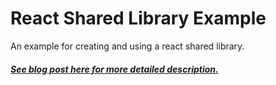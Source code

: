 # React Shared Library Example

An example for creating and using a react shared library.
##### [See blog post here for more detailed description.](https://medium.com/capriza-engineering/sharing-source-code-and-libraries-in-react-bd30926df312)

